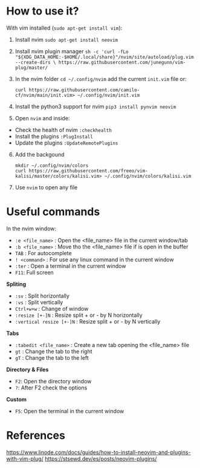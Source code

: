 # How to use it?
With vim installed (`sudo apt-get install vim`):

1. Install nvim
`sudo apt-get install neovim`

2. Install nvim plugin manager
`sh -c 'curl -fLo "${XDG_DATA_HOME:-$HOME/.local/share}"/nvim/site/autoload/plug.vim --create-dirs \
       https://raw.githubusercontent.com/junegunn/vim-plug/master/`
       
3. In the nvim folder `cd ~/.config/nvim` add the current `init.vim` file or:
   ```
   curl https://raw.githubusercontent.com/camilo-cf/nvim/main/init.vim> ~/.config/nvim/init.vim
   ```
   
4. Install the python3 support for nvim `pip3 install pynvim neovim`

5. Open `nvim` and inside:
  - Check the health of nvim `:checkhealth`
  - Install the plugins `:PlugInstall`
  - Update the plugins `:UpdateRemotePlugins`

6. Add the backgound 
   ```
   mkdir ~/.config/nvim/colors
   curl https://raw.githubusercontent.com/freeo/vim-kalisi/master/colors/kalisi.vim> ~/.config/nvim/colors/kalisi.vim   
   ```
 
7. Use `nvim` to open any file

# Useful commands
In the nvim window:
- `:e <file_name>` : Open the <file_name> file in the current window/tab
- `:b <file_name>` : Move tho the <file_name> file if is open in the buffer
- `TAB` : For autocomplete
- `! <command>` : For use any linux command in the current window
- `:ter` : Open a terminal in the current window
- `F11`: Full screen

**Spliting**
- `:sv` : Split horizontally
- `:vs` : Split vertically
- `Ctrl+w+w` : Change of window
- `:resize [+-]N` : Resize split + or - by N horizontally
- `:vertical resize [+-]N` : Resize split + or - by N vertically

**Tabs**
- `:tabedit <file_name>` : Create a new tab opening the <file_name> file
- `gt` : Change the tab to the right
- `gT` : Change the tab to the left

**Directory & Files**
- `F2`: Open the directory window
- `?`: After F2 check the options 

**Custom**
- `F5`: Open the terminal in the current window

# References
https://www.linode.com/docs/guides/how-to-install-neovim-and-plugins-with-vim-plug/
https://stsewd.dev/es/posts/neovim-plugins/
